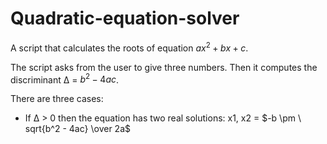 # Quadratic-equation-solver
A script that calculates the roots of equation $ax^2 + bx + c$.

The script asks from the user to give three numbers. Then it computes the discriminant Δ = $b^2 - 4ac$. 

There are three cases:

- If Δ > 0 then the equation has two real solutions: x1, x2 = $-b \pm \ sqrt{b^2 - 4ac} \over 2a$
